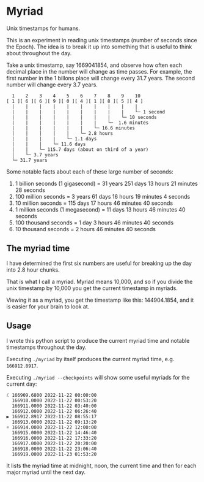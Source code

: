 # Myriad

Unix timestamps for humans.

This is an experiment in reading unix timestamps (number of seconds since the
Epoch). The idea is to break it up into something that is useful to think about
throughout the day.

Take a unix timestamp, say 1669041854, and observe how often each decimal place
in the number will change as time passes. For example, the first number in the
1 billons place will change every 31.7 years. The second number will change
every 3.7 years.

```
  1    2    3    4    5    6    7    8    9    10
[ 1 ][ 6 ][ 6 ][ 9 ][ 0 ][ 4 ][ 1 ][ 8 ][ 5 ][ 4 ]
  |    |    |    |    |    |    |    |    |    |
  |    |    |    |    |    |    |    |    |    └─ 1 second
  |    |    |    |    |    |    |    |    └─ 10 seconds
  |    |    |    |    |    |    |    └─  1.6 minutes
  |    |    |    |    |    |    └─ 16.6 minutes
  |    |    |    |    |    └─ 2.8 hours
  |    |    |    |    └─ 1.1 days
  |    |    |    └─ 11.6 days
  |    |    └─ 115.7 days (about on third of a year)
  │    └─ 3.7 years
  └─ 31.7 years
```

Some notable facts about each of these large number of seconds:

1. 1 billion seconds (1 gigasecond) = 31 years 251 days 13 hours 21 minutes 28 seconds
2. 100 million seconds = 3 years 61 days 16 hours 19 minutes 4 seconds
3. 10 million seconds = 115 days 17 hours 46 minutes 40 seconds
4. 1 million seconds (1 megasecond) = 11 days 13 hours 46 minutes 40 seconds
5. 100 thousand seconds = 1 day 3 hours 46 minutes 40 seconds
6. 10 thousand seconds = 2 hours 46 minutes 40 seconds

## The myriad time

I have determined the first six numbers are useful for breaking up the day into
2.8 hour chunks.

That is what I call a myriad. Myriad means 10,000, and so if you divide the
unix timestamp by 10,000 you get the current timestamp in myriads.

Viewing it as a myriad, you get the timestamp like this: 144904.1854, and it is
easier for your brain to look at.

## Usage

I wrote this python script to produce the current myriad time and notable
timestamps throughout the day.

Executing `./myriad` by itself produces the current myriad time, e.g. `166912.8917`.

Executing `./myriad --checkpoints` will show some useful myriads for the current day:

```
☾ 166909.6800 2022-11-22 00:00:00
  166910.0000 2022-11-22 00:53:20
  166911.0000 2022-11-22 03:40:00
  166912.0000 2022-11-22 06:26:40
▶ 166912.8917 2022-11-22 08:55:17
  166913.0000 2022-11-22 09:13:20
☼ 166914.0000 2022-11-22 12:00:00
  166915.0000 2022-11-22 14:46:40
  166916.0000 2022-11-22 17:33:20
  166917.0000 2022-11-22 20:20:00
  166918.0000 2022-11-22 23:06:40
  166919.0000 2022-11-23 01:53:20
```

It lists the myriad time at midnight, noon, the current time and then for each
major myriad until the next day.
